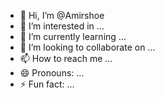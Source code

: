- 👋 Hi, I’m @Amirshoe
- 👀 I’m interested in ...
- 🌱 I’m currently learning ...
- 💞️ I’m looking to collaborate on ...
- 📫 How to reach me ...
- 😄 Pronouns: ...
- ⚡ Fun fact: ...

<!---
Amirshoe/Amirshoe is a ✨ special ✨ repository because its `README.md` (this file) appears on your GitHub profile.
You can click the Preview link to take a look at your changes.
--->
